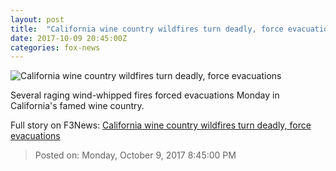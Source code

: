 ```yaml
---
layout: post
title:  "California wine country wildfires turn deadly, force evacuations"
date: 2017-10-09 20:45:00Z
categories: fox-news
---
```


![California wine country wildfires turn deadly, force evacuations](http://a57.foxnews.com/images.foxnews.com/content/dam/fox-news/images/2017/10/09/californiafire5.jpg.img.png/0/0/1507571428211.png?ve=1)

Several raging wind-whipped fires forced evacuations Monday in California's famed wine country.


Full story on F3News: [California wine country wildfires turn deadly, force evacuations](http://www.f3nws.com/n/UvhbSJ)

> Posted on: Monday, October 9, 2017 8:45:00 PM
